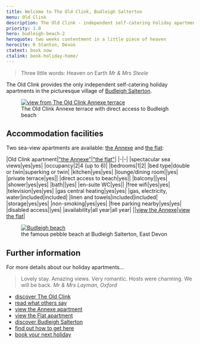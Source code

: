 ```yaml
---
title: Welcome to The Old Clink, Budleigh Salterton
menu: Old Clink
description: The Old Clink - independent self-catering holiday apartments in Budleigh Salterton, East Devon, UK.
priority: 1.0
hero: budleigh-beach-2
heroquote: two weeks contentment in a little piece of heaven
herocite: R Stanton, Devon
ctatext: book now
ctalink: book-holiday-home/
---
```


> Three little words: Heaven on Earth
<cite>Mr &amp; Mrs Steele</cite>

The Old Clink provides the only independent self-catering holiday apartments in the picturesque village of [Budleigh Salterton]([root]about-budleigh-salterton/).

<figure>

  <a href="[root]images/annexe-terrace-2.jpg" class="progressive replace">
    <img src="[root]images/preview/annexe-terrace-2.jpg" alt="view from The Old Clink Annexe terrace" class="preview" />
  </a>

  <figcaption>The Old Clink Annexe terrace with direct access to Budleigh beach</figcaption>

</figure>

## Accommodation facilities

Two sea-view apartments are available: [the Annexe]([root]apartment-1-annexe/) and [the flat]([root]apartment-2-flat/):

|Old Clink apartment|["the Annexe"]([root]apartment-1-annexe/)|["the flat"]([root]apartment-2-flat/)|
|-|-|
|spectacular sea views|yes|yes|
|occupancy|2|4 (up to 6)|
|bedrooms|1|2|
|bed type|double or twin|superking or twin|
|kitchen|yes|yes|
|lounge/dining room||yes|
|private terrace|yes||
|direct access to beach|yes||
|balcony||yes|
|shower|yes|yes|
|bath||yes|
|en-suite WC|yes||
|free wifi|yes|yes|
|television|yes|yes|
|gas central heating|yes|yes|
|gas, electricity, water|included|included|
|linen and towels|included|included|
|storage|yes|yes|
|non-smoking|yes|yes|
|free parking nearby|yes|yes|
|disabled access||yes|
|availability|all year|all year|
||[view the Annexe]([root]apartment-1-annexe/)|[view the flat]([root]apartment-2-flat/)|

<figure>

  <a href="[root]images/budleigh-beach-1.jpg" class="progressive replace">
    <img src="[root]images/preview/budleigh-beach-1.jpg" alt="Budleigh beach" class="preview" />
  </a>

  <figcaption>the famous pebble beach at Budleigh Salterton, East Devon</figcaption>

</figure>

## Further information
For more details about our holiday apartments&hellip;

> Lovely stay. Amazing views. Very romantic. Hosts were charming. We will be back.
<cite>Mr &amp; Mrs Layman, Oxford</cite>

* [discover The Old Clink]([root]about-old-clink/)
* [read what others say]([root]about-old-clink/testimonials/)
* [view the Annexe apartment]([root]apartment-1-annexe/)
* [view the Flat apartment]([root]apartment-2-flat/)
* [discover Budleigh Salterton]([root]about-budleigh-salterton/)
* [find out how to get here]([root]book-holiday-home/travel/)
* [book your next holiday]([root]book-holiday-home/)
